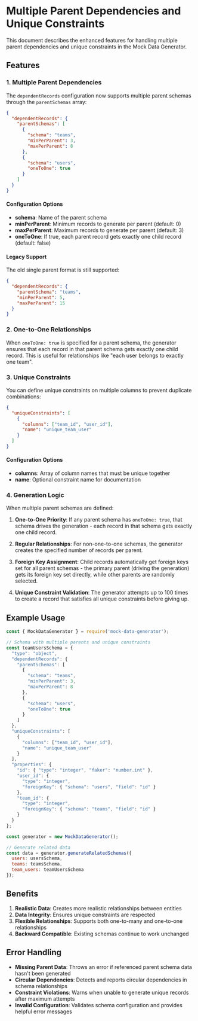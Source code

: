 # Multiple Parent Dependencies and Unique Constraints

This document describes the enhanced features for handling multiple parent dependencies and unique constraints in the Mock Data Generator.

## Features

### 1. Multiple Parent Dependencies

The `dependentRecords` configuration now supports multiple parent schemas through the `parentSchemas` array:

```json
{
  "dependentRecords": {
    "parentSchemas": [
      {
        "schema": "teams",
        "minPerParent": 3,
        "maxPerParent": 8
      },
      {
        "schema": "users", 
        "oneToOne": true
      }
    ]
  }
}
```

#### Configuration Options

- **schema**: Name of the parent schema
- **minPerParent**: Minimum records to generate per parent (default: 0)
- **maxPerParent**: Maximum records to generate per parent (default: 3)
- **oneToOne**: If true, each parent record gets exactly one child record (default: false)

#### Legacy Support

The old single parent format is still supported:

```json
{
  "dependentRecords": {
    "parentSchema": "teams",
    "minPerParent": 5,
    "maxPerParent": 15
  }
}
```

### 2. One-to-One Relationships

When `oneToOne: true` is specified for a parent schema, the generator ensures that each record in that parent schema gets exactly one child record. This is useful for relationships like "each user belongs to exactly one team".

### 3. Unique Constraints

You can define unique constraints on multiple columns to prevent duplicate combinations:

```json
{
  "uniqueConstraints": [
    {
      "columns": ["team_id", "user_id"],
      "name": "unique_team_user"
    }
  ]
}
```

#### Configuration Options

- **columns**: Array of column names that must be unique together
- **name**: Optional constraint name for documentation

### 4. Generation Logic

When multiple parent schemas are defined:

1. **One-to-One Priority**: If any parent schema has `oneToOne: true`, that schema drives the generation - each record in that schema gets exactly one child record.

2. **Regular Relationships**: For non-one-to-one schemas, the generator creates the specified number of records per parent.

3. **Foreign Key Assignment**: Child records automatically get foreign keys set for all parent schemas - the primary parent (driving the generation) gets its foreign key set directly, while other parents are randomly selected.

4. **Unique Constraint Validation**: The generator attempts up to 100 times to create a record that satisfies all unique constraints before giving up.

## Example Usage

```javascript
const { MockDataGenerator } = require('mock-data-generator');

// Schema with multiple parents and unique constraints
const teamUsersSchema = {
  "type": "object",
  "dependentRecords": {
    "parentSchemas": [
      {
        "schema": "teams",
        "minPerParent": 3,
        "maxPerParent": 8
      },
      {
        "schema": "users",
        "oneToOne": true
      }
    ]
  },
  "uniqueConstraints": [
    {
      "columns": ["team_id", "user_id"],
      "name": "unique_team_user"
    }
  ],
  "properties": {
    "id": { "type": "integer", "faker": "number.int" },
    "user_id": {
      "type": "integer",
      "foreignKey": { "schema": "users", "field": "id" }
    },
    "team_id": {
      "type": "integer", 
      "foreignKey": { "schema": "teams", "field": "id" }
    }
  }
};

const generator = new MockDataGenerator();

// Generate related data
const data = generator.generateRelatedSchemas({
  users: usersSchema,
  teams: teamsSchema,
  team_users: teamUsersSchema
});
```

## Benefits

1. **Realistic Data**: Creates more realistic relationships between entities
2. **Data Integrity**: Ensures unique constraints are respected
3. **Flexible Relationships**: Supports both one-to-many and one-to-one relationships
4. **Backward Compatible**: Existing schemas continue to work unchanged

## Error Handling

- **Missing Parent Data**: Throws an error if referenced parent schema data hasn't been generated
- **Circular Dependencies**: Detects and reports circular dependencies in schema relationships
- **Constraint Violations**: Warns when unable to generate unique records after maximum attempts
- **Invalid Configuration**: Validates schema configuration and provides helpful error messages
